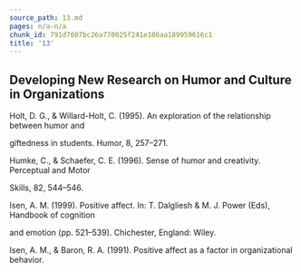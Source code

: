 ```yaml
---
source_path: 13.md
pages: n/a-n/a
chunk_id: 791d7607bc26a770025f241e186aa189959616c1
title: '13'
---
```

## Developing New Research on Humor and Culture in Organizations

Holt, D. G., & Willard-Holt, C. (1995). An exploration of the relationship between humor and

giftedness in students. Humor, 8, 257–271.

Humke, C., & Schaefer, C. E. (1996). Sense of humor and creativity. Perceptual and Motor

Skills, 82, 544–546.

Isen, A. M. (1999). Positive affect. In: T. Dalgliesh & M. J. Power (Eds), Handbook of cognition

and emotion (pp. 521–539). Chichester, England: Wiley.

Isen, A. M., & Baron, R. A. (1991). Positive affect as a factor in organizational behavior.
